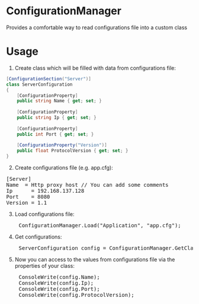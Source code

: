 ConfigurationManager
====================

Provides a comfortable way to read configurations file into a custom class

Usage
====================
  1. Create class which will be filled with data from configurations file:
```csharp
[ConfigurationSection("Server")]
class ServerConfiguration
{
    [ConfigurationProperty]
    public string Name { get; set; }
  
    [ConfigurationProperty]
    public string Ip { get; set; }
  
    [ConfigurationProperty]
    public int Port { get; set; }
  
    [ConfigurationProperty("Version")]
    public float ProtocolVersion { get; set; }
}
```
  2. Create configurations file (e.g. app.cfg):
<pre>
[Server]
Name  = Http proxy host // You can add some comments
Ip		= 192.168.137.128 
Port	= 8080
Version	= 1.1
</pre>  
  3. Load configurations file:
<pre>
    ConfigurationManager.Load("Application", "app.cfg");
</pre>
  4. Get configurations:
<pre>
    ServerConfiguration config = ConfigurationManager.GetClass<ServerConfiguration>("Application");
</pre>
  5. Now you can access to the values from configurations file via the properties of your class:
<pre>
    ConsoleWrite(config.Name);
    ConsoleWrite(config.Ip);
    ConsoleWrite(config.Port);
    ConsoleWrite(config.ProtocolVersion);
</pre>







